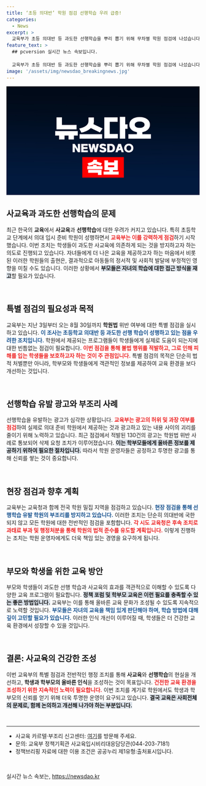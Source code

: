 ```yaml
---
title: ‘초등 의대반’ 학원 점검 선행학습 우려 급증!
categories:
  - News
excerpt: >
  교육부가 초등 의대반 등 과도한 선행학습을 뿌리 뽑기 위해 무차별 학원 점검에 나섰습니다! 선행학습 유발 광고 130건이 적발된 가운데, 공교육 정상화를 위한 대책이 마련될 예정입니다. 클릭해서 자세히 알아보세요!
feature_text: >
  ## pcversion 실시간 뉴스 속보입니다.

  교육부가 초등 의대반 등 과도한 선행학습을 뿌리 뽑기 위해 무차별 학원 점검에 나섰습니다! 선행학습 유발 광고 130건이 적발된 가운데, 공교육 정상화를 위한 대책이 마련될 예정입니다. 클릭해서 자세히 알아보세요!
image: '/assets/img/newsdao_breakingnews.jpg'
---
```


<p><img src="/assets/img/newsdao_breakingnews.jpg" alt="pcversion 속보" /></p>

<h2 data-ke-size="size26">사교육과 과도한 선행학습의 문제</h2>

<p data-ke-size="size16">최근 한국의 <b>교육</b>에서 <b>사교육</b>과 <b>선행학습</b>에 대한 우려가 커지고 있습니다. 특히 초등학교 단계에서 의대 입시 준비 학원이 성행하면서 <b><span style="color: #ee2323;">교육부는 이를 강력하게 점검</span></b>하기 시작했습니다. 이번 조치는 학생들이 과도한 사교육에 의존하게 되는 것을 방지하고자 하는 의도로 진행되고 있습니다. 자녀들에게 더 나은 교육을 제공하고자 하는 마음에서 비롯된 이러한 학원들의 출현은, 결과적으로 아동들의 정서적 및 사회적 발달에 부정적인 영향을 미칠 수도 있습니다. 이러한 상황에서 <b><span style="background-color: #21538527;">부모들은 자녀의 학습에 대한 접근 방식을 재고</span></b>할 필요가 있습니다.</p>

<p data-ke-size="size16">&nbsp;</p>

<h2 data-ke-size="size26">특별 점검의 필요성과 목적</h2>

<p data-ke-size="size16">교육부는 지난 3일부터 오는 8월 30일까지 <b>학원법</b> 위반 여부에 대한 특별 점검을 실시하고 있습니다. <b><span style="color: #1a5490;">이 조사는 초등학교 의대반 등 과도한 선행 학습이 성행하고 있는 점을 우려한 조치입니다.</span></b> 학원에서 제공되는 프로그램들이 학생들에게 실제로 도움이 되는지에 대한 빈틈없는 점검이 필요합니다. <b><span style="color: #ee2323;">이번 점검을 통해 불법 행위를 적발하고, 그로 인해 피해를 입는 학생들을 보호하고자 하는 것이 주 관점입니다.</span></b> 특별 점검의 목적은 단순히 법적 처벌뿐만 아니라, 학부모와 학생들에게 객관적인 정보를 제공하여 교육 환경을 보다 개선하는 것입니다.</p>

<p data-ke-size="size16">&nbsp;</p>

<h2 data-ke-size="size26">선행학습 유발 광고와 부조리 사례</h2>

<p data-ke-size="size16">선행학습을 유발하는 광고가 심각한 상황입니다. <b><span style="color: #ee2323;">교육부는 광고의 허위 및 과장 여부를 점검</span></b>하여 실제로 의대 준비 학원에서 제공하는 것과 광고하고 있는 내용 사이의 괴리를 줄이기 위해 노력하고 있습니다. 최근 점검에서 적발된 130건의 광고는 학원법 위반 사례로 통보되어 삭제 요청 조치가 이루어졌습니다. <b><span style="background-color: #21538527;">이는 학부모들에게 올바른 정보를 제공하기 위하여 필요한 절차입니다.</span></b> 따라서 학원 운영자들은 공정하고 투명한 광고를 통해 신뢰를 쌓는 것이 중요합니다.</p>

<p data-ke-size="size16">&nbsp;</p>

<h2 data-ke-size="size26">현장 점검과 향후 계획</h2>

<p data-ke-size="size16">교육부는 교육청과 함께 전국 학원 밀집 지역을 점검하고 있습니다. <b><span style="color: #1a5490;">현장 점검을 통해 선행학습 유발 학원의 부조리를 방지하고 있습니다.</span></b> 이러한 조치는 단순히 의대반에 국한되지 않고 모든 학원에 대한 전반적인 점검을 포함합니다. <b><span style="color: #ee2323;">각 시도 교육청은 후속 조치로 과태료 부과 및 행정처분을 통해 학원의 법적 준수를 유도할 계획입니다.</span></b> 이렇게 진행하는 조치는 학원 운영자에게도 더욱 책임 있는 경영을 요구하게 됩니다.</p>

<p data-ke-size="size16">&nbsp;</p>

<h2 data-ke-size="size26">부모와 학생을 위한 교육 방안</h2>

<p data-ke-size="size16">부모와 학생들이 과도한 선행 학습과 사교육의 효과를 객관적으로 이해할 수 있도록 다양한 교육 프로그램이 필요합니다. <b><span style="background-color: #21538527;">정책 포럼 및 학부모 교육은 이런 필요를 충족할 수 있는 좋은 방법입니다.</span></b> 교육부는 이를 통해 올바른 교육 문화가 조성될 수 있도록 지속적으로 노력할 것입니다. <b><span style="color: #1a5490;">부모들은 자녀의 교육을 책임 있게 판단해야 하며, 학습 방법에 대해 깊이 고민할 필요가 있습니다.</span></b> 이러한 인식 개선이 이루어질 때, 학생들은 더 건강한 교육 환경에서 성장할 수 있을 것입니다.</p>

<p data-ke-size="size16">&nbsp;</p>

<h2 data-ke-size="size26">결론: 사교육의 건강한 조성</h2>

<p data-ke-size="size16">이번 교육부의 특별 점검과 전반적인 행정 조치를 통해 <b>사교육</b>와 <b>선행학습</b>의 현실을 개선하고, <b>학생과 학부모의 올바른 인식</b>을 조성하는 것이 목표입니다. <b><span style="color: #ee2323;">건전한 교육 환경을 조성하기 위한 지속적인 노력이 필요합니다.</span></b> 이번 조치를 계기로 학원에서도 학생과 학부모의 신뢰를 얻기 위해 더욱 투명한 운영이 요구되고 있습니다. <b><span style="background-color: #21538527;">결국 교육은 사회전체의 문제로, 함께 논의하고 개선해 나가야 하는 부분입니다.</span></b></p> 

<p data-ke-size="size16">&nbsp;</p>

<hr>

<ul>
   <li>사교육 카르텔·부조리 신고센터: <a href="https://fair-edu.moe.go.kr">여기</a>를 방문해 주세요.</li>
   <li>문의: 교육부 정책기획관 사교육입시비리대응담당관(044-203-7181)</li>
   <li>정책브리핑 자료에 대한 이용 조건은 공공누리 제1유형:출처표시입니다.</li>
</ul>

<p data-ke-size="size16">&nbsp;</p>
실시간 뉴스 속보는, <a href="https://newsdao.kr" rel="dofollow">https://newsdao.kr</a>


